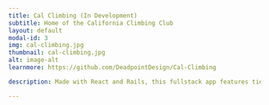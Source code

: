 ```yaml
---
title: Cal Climbing (In Development)
subtitle: Home of the California Climbing Club
layout: default
modal-id: 3
img: cal-climbing.jpg
thumbnail: cal-climbing.jpg
alt: image-alt
learnmore: https://github.com/DeadpointDesign/Cal-Climbing

description: Made with React and Rails, this fullstack app features tiered user permissions, online waiver submission, trip reports, comments, and integration with Google Calendar

---
```

